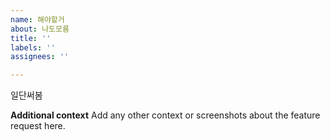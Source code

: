 ```yaml
---
name: 해야할거
about: 나도모름
title: ''
labels: ''
assignees: ''

---
```


일단써봄

**Additional context**
Add any other context or screenshots about the feature request here.
